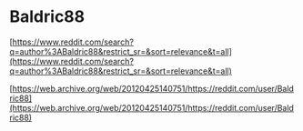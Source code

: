 # Baldric88

[https://www.reddit.com/search?q=author%3ABaldric88&restrict_sr=&sort=relevance&t=all](https://www.reddit.com/search?q=author%3ABaldric88&restrict_sr=&sort=relevance&t=all)

[https://web.archive.org/web/20120425140751/https://reddit.com/user/Baldric88](https://web.archive.org/web/20120425140751/https://reddit.com/user/Baldric88)